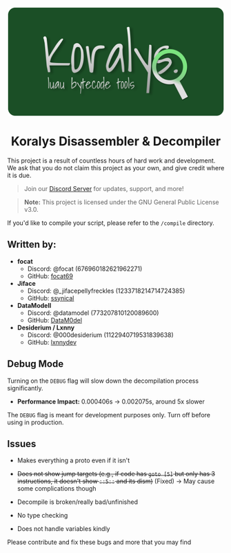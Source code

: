<p align="center">
  <img src="./banner.png" alt="Koralys Disassembler Banner" width="500px" height=auto>
</p>

<h1 align="center">Koralys Disassembler & Decompiler</h1>

This project is a result of countless hours of hard work and development. We ask that you do not claim this project as your own, and give credit where it is due.  

> Join our [Discord Server](https://discord.gg/Thx7KGyM2Q) for updates, support, and more!

> **Note:** This project is licensed under the GNU General Public License v3.0.

If you'd like to compile your script, please refer to the `/compile` directory.

## Written by:
- **focat**
  - Discord: @focat (676960182621962271)
  - GitHub: [focat69](https://github.com/focat69)
- **Jiface**
  - Discord: @_jifacepellyfreckles (1233718214714724385)
  - GitHub: [ssynical](https://github.com/ssynical)
- **DataModell**
  - Discord: @datamodel (773207810120089600)
  - GitHub: [DataM0del](https://github.com/DataM0del)
- **Desiderium / Lxnny**
  - Discord: @000desiderium (1122940719531839638)
  - GitHub: [lxnnydev](https://github.com/lxnnydev)

## Debug Mode

Turning on the `DEBUG` flag will slow down the decompilation process significantly.
- **Performance Impact:** 0.000406s -> 0.002075s, around 5x slower

The `DEBUG` flag is meant for development purposes only. Turn off before using in production.

## Issues

- Makes everything a proto even if it isn't
  
- ~~Does not show jump targets (e.g., if code has `goto [5]` but only has 3 instructions, it doesn't show `::5::` and its dism)~~ (Fixed)
-> May cause some complications though

- Decompile is broken/really bad/unfinished
- No type checking
- Does not handle variables kindly

Please contribute and fix these bugs and more that you may find
